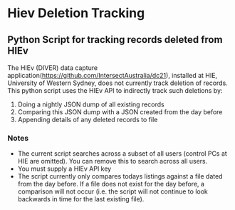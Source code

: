 # Hiev Deletion Tracking

Python Script for tracking records deleted from HIEv
------------

The HIEv (DIVER) data capture application(https://github.com/IntersectAustralia/dc21), installed at HIE, University of Western Sydney, does not currently track
deletion of records. This python script uses the HIEv API to indirectly track such deletions by:

1. Doing a nightly JSON dump of all existing records 
1. Comparing this JSON dump with a JSON created from the day before
1. Appending details of any deleted records to file
     
### Notes ###
* The current script searches across a subset of all users (control PCs at HIE are omitted). You can remove this to search across all users.
* You must supply a HIEv API key
* The script currently only compares todays listings against a file dated from the day before. If a file does not exist for the day before, a comparison will not occur (i.e. 
the script will not continue to look backwards in time for the last existing file).  
